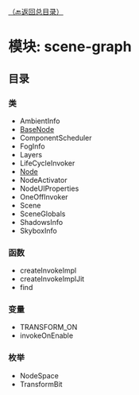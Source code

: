 [（🔙返回总目录）](目录_Api总目录.md "CocosCreator API") 
# 模块: scene-graph
## 目录
### 类
- AmbientInfo
- [BaseNode](SceneGraph_Class_BaseNode.md "节点基类")
- ComponentScheduler
- FogInfo
- Layers
- LifeCycleInvoker
- [Node](SceneGraph_Class_Node.md "节点")
- NodeActivator
- NodeUIProperties
- OneOffInvoker
- Scene
- SceneGlobals
- ShadowsInfo
- SkyboxInfo
### 函数
- createInvokeImpl
- createInvokeImplJit
- find
### 变量
- TRANSFORM_ON
- invokeOnEnable
### 枚举
- NodeSpace
- TransformBit
